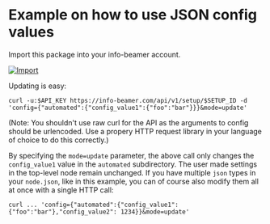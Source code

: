 # Example on how to use JSON config values

Import this package into your info-beamer account.

[![Import](https://cdn.infobeamer.com/s/img/import.png)](https://info-beamer.com/use?url=https://github.com/highTowerSU/alarm-node-infobeamer.git)

Updating is easy:

```
curl -u:$API_KEY https://info-beamer.com/api/v1/setup/$SETUP_ID -d 'config={"automated":{"config_value1":{"foo":"bar"}}}&mode=update'
```

(Note: You shouldn't use raw curl for the API as the arguments to config
 should be urlencoded. Use a propery HTTP request library in your language
 of choice to do this correctly.)

By specifying the `mode=update` parameter, the above call only changes the
`config_value1` value in the `automated` subdirectory. The user made settings
in the top-level node remain unchanged. If you have multiple `json` types in your
`node.json`, like in this example, you can of course also modify them all
at once with a single HTTP call:

```
curl ... 'config={"automated":{"config_value1":{"foo":"bar"},"config_value2": 1234}}&mode=update'
```


